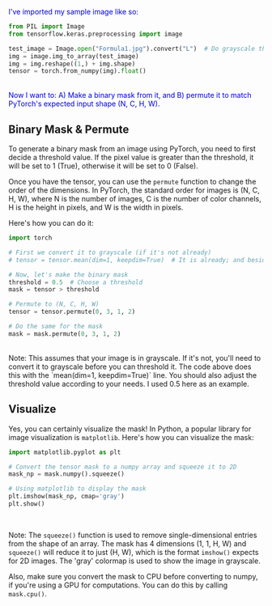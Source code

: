 <span style="color:#0000dd;">I've imported my sample image like so:</span>

```py
from PIL import Image
from tensorflow.keras.preprocessing import image

test_image = Image.open("Formula1.jpg").convert("L")  # Do grayscale this time
img = image.img_to_array(test_image)
img = img.reshape((1,) + img.shape)
tensor = torch.from_numpy(img).float()
```

<br>
<span style="color:#0000dd;">Now I want to: A) Make a binary mask from it, and B) permute it to match PyTorch's expected input shape (N, C, H, W).</span>

## Binary Mask & Permute

To generate a binary mask from an image using PyTorch, you need to first decide a threshold value. If the pixel value is greater than the threshold, it will be set to 1 (True), otherwise it will be set to 0 (False).

Once you have the tensor, you can use the `permute` function to change the order of the dimensions. In PyTorch, the standard order for images is (N, C, H, W), where N is the number of images, C is the number of color channels, H is the height in pixels, and W is the width in pixels.

Here's how you can do it:

```python
import torch

# First we convert it to grayscale (if it's not already)
# tensor = tensor.mean(dim=1, keepdim=True)  # It is already; and besides, no es bueno.

# Now, let's make the binary mask
threshold = 0.5  # Choose a threshold
mask = tensor > threshold

# Permute to (N, C, H, W)
tensor = tensor.permute(0, 3, 1, 2)

# Do the same for the mask
mask = mask.permute(0, 3, 1, 2)
```

<br>
Note: This assumes that your image is in grayscale. If it's not, you'll need to convert it to grayscale before you can threshold it. The code above does this with the `mean(dim=1, keepdim=True)` line. You should also adjust the threshold value according to your needs. I used 0.5 here as an example.

## Visualize

Yes, you can certainly visualize the mask! In Python, a popular library for image visualization is `matplotlib`. Here's how you can visualize the mask:

```python
import matplotlib.pyplot as plt

# Convert the tensor mask to a numpy array and squeeze it to 2D
mask_np = mask.numpy().squeeze()

# Using matplotlib to display the mask
plt.imshow(mask_np, cmap='gray')
plt.show()
```

<br>

Note: The `squeeze()` function is used to remove single-dimensional entries from the shape of an array. The mask has 4 dimensions (1, 1, H, W) and `squeeze()` will reduce it to just (H, W), which is the format `imshow()` expects for 2D images. The 'gray' colormap is used to show the image in grayscale.

Also, make sure you convert the mask to CPU before converting to numpy, if you're using a GPU for computations. You can do this by calling `mask.cpu()`.

<br>
